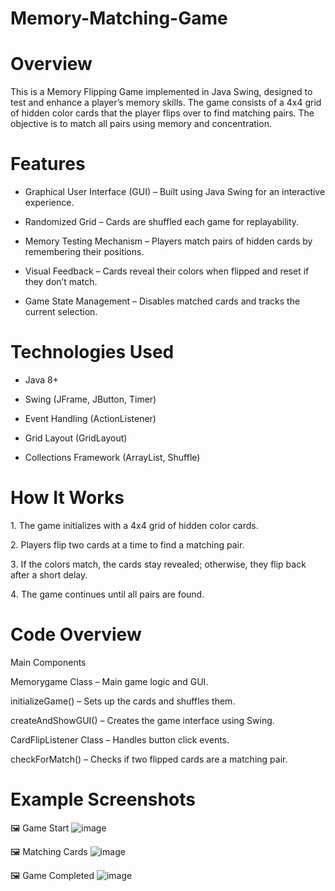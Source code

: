 # Memory-Matching-Game

# Overview
This is a Memory Flipping Game implemented in Java Swing, designed to test and enhance a player’s memory skills. The game consists of a 4x4 grid of hidden color cards that the player flips over to find matching pairs. The objective is to match all pairs using memory and concentration.

# Features
- Graphical User Interface (GUI) – Built using Java Swing for an interactive experience.
  
- Randomized Grid – Cards are shuffled each game for replayability.

- Memory Testing Mechanism – Players match pairs of hidden cards by remembering their positions.

- Visual Feedback – Cards reveal their colors when flipped and reset if they don’t match.

- Game State Management – Disables matched cards and tracks the current selection.

# Technologies Used
- Java 8+

- Swing (JFrame, JButton, Timer)

- Event Handling (ActionListener)

- Grid Layout (GridLayout)

- Collections Framework (ArrayList, Shuffle)

# How It Works
1️. The game initializes with a 4x4 grid of hidden color cards.

2️. Players flip two cards at a time to find a matching pair.

3️. If the colors match, the cards stay revealed; otherwise, they flip back after a short delay.

4️. The game continues until all pairs are found.

# Code Overview

Main Components

Memorygame Class – Main game logic and GUI.

initializeGame() – Sets up the cards and shuffles them.

createAndShowGUI() – Creates the game interface using Swing.

CardFlipListener Class – Handles button click events.

checkForMatch() – Checks if two flipped cards are a matching pair.

# Example Screenshots

🖼️ Game Start
![image](https://github.com/user-attachments/assets/012f9840-ed35-4dc3-bf4b-9dea8d35cf4c)

🖼️ Matching Cards
![image](https://github.com/user-attachments/assets/540d6252-e305-447b-ba79-3c20a0866f2e)

🖼️ Game Completed
![image](https://github.com/user-attachments/assets/8eaedaf8-7928-4bce-8e0d-67155706806e)
